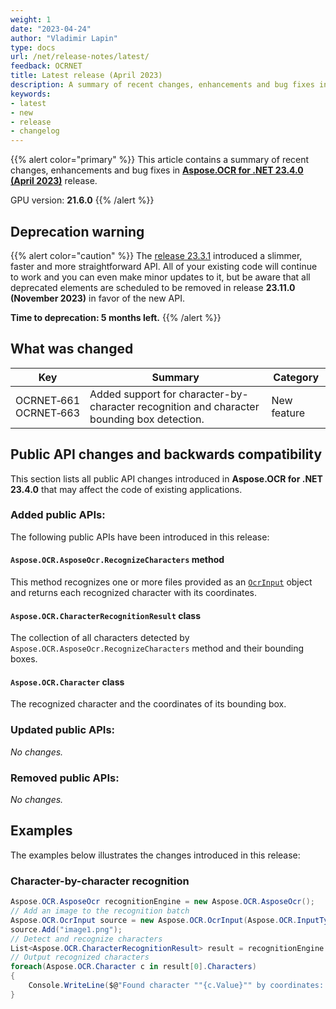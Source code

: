 ```yaml
---
weight: 1
date: "2023-04-24"
author: "Vladimir Lapin"
type: docs
url: /net/release-notes/latest/
feedback: OCRNET
title: Latest release (April 2023)
description: A summary of recent changes, enhancements and bug fixes in Aspose.OCR for .NET 23.4.0 (April 2023) release.
keywords:
- latest
- new
- release
- changelog
---
```


{{% alert color="primary" %}}
This article contains a summary of recent changes, enhancements and bug fixes in [**Aspose.OCR for .NET 23.4.0 (April 2023)**](https://www.nuget.org/packages/Aspose.OCR/23.4.0) release.

GPU version: **21.6.0**
{{% /alert %}}

## Deprecation warning

{{% alert color="caution" %}}
The [release 23.3.1](/ocr/net/aspose-ocr-for-net-23-3-1-release-notes/) introduced a slimmer, faster and more straightforward API. All of your existing code will continue to work and you can even make minor updates to it, but be aware that all deprecated elements are scheduled to be removed in release **23.11.0 (November 2023)** in favor of the new API.

**Time to deprecation: 5 months left.**
{{% /alert %}}

## What was changed

Key | Summary | Category
--- | ------- | --------
OCRNET&#8209;661<br />OCRNET&#8209;663 | Added support for character-by-character recognition and character bounding box detection. | New feature

## Public API changes and backwards compatibility

This section lists all public API changes introduced in **Aspose.OCR for .NET 23.4.0** that may affect the code of existing applications.

### Added public APIs:

The following public APIs have been introduced in this release:

#### `Aspose.OCR.AsposeOcr.RecognizeCharacters` method

This method recognizes one or more files provided as an [`OcrInput`](/ocr/net/ocrinput/) object and returns each recognized character with its coordinates.

#### `Aspose.OCR.CharacterRecognitionResult` class

The collection of all characters detected by `Aspose.OCR.AsposeOcr.RecognizeCharacters` method and their bounding boxes.

#### `Aspose.OCR.Character` class

The recognized character and the coordinates of its bounding box.

### Updated public APIs:

_No changes._

### Removed public APIs:

_No changes._

## Examples

The examples below illustrates the changes introduced in this release:

### Character-by-character recognition

```csharp
Aspose.OCR.AsposeOcr recognitionEngine = new Aspose.OCR.AsposeOcr();
// Add an image to the recognition batch
Aspose.OCR.OcrInput source = new Aspose.OCR.OcrInput(Aspose.OCR.InputType.SingleImage);
source.Add("image1.png");
// Detect and recognize characters
List<Aspose.OCR.CharacterRecognitionResult> result = recognitionEngine.RecognizeCharacters(source, Aspose.OCR.DetectAreasMode.COMBINE)
// Output recognized characters
foreach(Aspose.OCR.Character c in result[0].Characters)
{
	Console.WriteLine($@"Found character ""{c.Value}"" by coordinates: left - {c.Coordinates.X} | top - {c.Coordinates.Y} | width - {c.Coordinates.Width} | height - {c.Coordinates.Height}");
}
```

